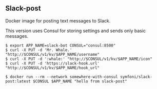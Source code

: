 Slack-post
----------

Docker image for posting text messages to Slack.

This version uses Consul for storing settings and sends only basic messages.

```
$ export APP_NAME=slack-bot CONSUL="consul:8500"
$ curl -X PUT -d 'Mr. Whale.' "http://$CONSUL/v1/kv/$APP_NAME/username"
$ curl -X PUT -d ':whale:' "http://$CONSUL/v1/kv/$APP_NAME/icon"
$ curl -X PUT -d 'https://slack-hook.url' "http://$CONSUL/v1/kv/$APP_NAME/hook_url"
```

```
$ docker run --rm --network somewhere-with-consul symfoni/slack-post:latest $CONSUL $APP_NAME "hello from slack-post"
```
